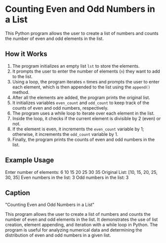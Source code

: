 # Counting Even and Odd Numbers in a List

This Python program allows the user to create a list of numbers and counts the number of even and odd elements in the list.

## How it Works

1. The program initializes an empty list `lst` to store the elements.
2. It prompts the user to enter the number of elements (`n`) they want to add to the list.
3. Using a loop, the program iterates `n` times and prompts the user to enter each element, which is then appended to the list using the `append()` method.
4. After all the elements are added, the program prints the original list.
5. It initializes variables `even_count` and `odd_count` to keep track of the counts of even and odd numbers, respectively.
6. The program uses a while loop to iterate over each element in the list.
7. Inside the loop, it checks if the current element is divisible by 2 (even) or not.
8. If the element is even, it increments the `even_count` variable by 1; otherwise, it increments the `odd_count` variable by 1.
9. Finally, the program prints the counts of even and odd numbers in the list.

## Example Usage

Enter number of elements: 6
10
15
20
25
30
35
Original List: [10, 15, 20, 25, 30, 35]
Even numbers in the list: 3
Odd numbers in the list: 3

## Caption

"Counting Even and Odd Numbers in a List"

This program allows the user to create a list of numbers and counts the number of even and odd elements in the list. It demonstrates the use of list creation, element appending, and iteration with a while loop in Python. The program is useful for analyzing numerical data and determining the distribution of even and odd numbers in a given list.
